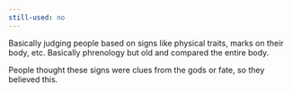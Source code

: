 ```yaml
---
still-used: no
---
```


Basically judging people based on signs like physical traits, marks on their body, etc. Basically phrenology but old and compared the entire body.

People thought these signs were clues from the gods or fate, so they believed this.

